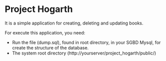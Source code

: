# Project Hogarth

It is a simple application for creating, deleting and updating books.

For execute this application, you need:
 - Run the file (dump.sql), found in root directory, in your SGBD Mysql, for create the structure of the database.
 - The system root directory (http://yourserver/project_hogarth/public/)
